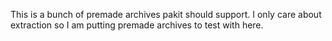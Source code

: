 This is a bunch of premade archives pakit should support.
I only care about extraction so I am putting premade archives to test with here.
